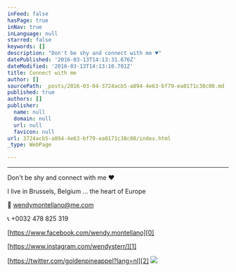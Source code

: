 ```yaml
---
inFeed: false
hasPage: true
inNav: true
inLanguage: null
starred: false
keywords: []
description: "Don't be shy and connect with me ♥"
datePublished: '2016-03-13T14:13:31.676Z'
dateModified: '2016-03-13T14:13:10.701Z'
title: Connect with me
author: []
sourcePath: _posts/2016-03-04-3724acb5-a894-4e63-bf79-ea0171c38c00.md
published: true
authors: []
publisher:
  name: null
  domain: null
  url: null
  favicon: null
url: 3724acb5-a894-4e63-bf79-ea0171c38c00/index.html
_type: WebPage

---
```

****

Don't be shy and connect with me ♥

I live in Brussels, Belgium ... the heart of Europe 

💌 wendymontellano@me.com

📞 +0032 478 825 319

[https://www.facebook.com/wendy.montellano][0]

[https://www.instagram.com/wendysterr/][1]

[https://twitter.com/goldenpineappel?lang=nl][2]
![](https://the-grid-user-content.s3-us-west-2.amazonaws.com/b4599a25-a2d7-4a45-8191-5320b70af4ab.jpg)

[0]: https://www.facebook.com/wendy.montellano
[1]: https://www.instagram.com/wendysterr/
[2]: https://twitter.com/goldenpineappel?lang=nl